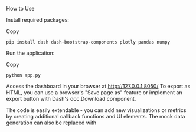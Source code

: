 How to Use

Install required packages:

Copy

```pip install dash dash-bootstrap-components plotly pandas numpy```

Run the application:

Copy

```python app.py```

Access the dashboard in your browser at http://127.0.0.1:8050/
To export as HTML, you can use a browser's "Save page as" feature or implement an export button with Dash's dcc.Download component.

The code is easily extendable - you can add new visualizations or metrics by creating additional callback functions and UI elements. The mock data generation can also be replaced with